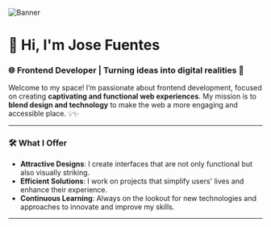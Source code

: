 ![Banner](https://github.com/user-attachments/assets/c620a20a-3b3d-4c7d-8025-74ede5ce4485)

# 👋 **Hi, I'm Jose Fuentes**  
### 🌐 **Frontend Developer** | Turning ideas into digital realities 🚀

Welcome to my space! I’m passionate about frontend development, focused on creating **captivating and functional web experiences**. My mission is to **blend design and technology** to make the web a more engaging and accessible place. 💡✨

---

### 🛠️ **What I Offer**
- **Attractive Designs**: I create interfaces that are not only functional but also visually striking.
- **Efficient Solutions**: I work on projects that simplify users' lives and enhance their experience.
- **Continuous Learning**: Always on the lookout for new technologies and approaches to innovate and improve my skills.

---
